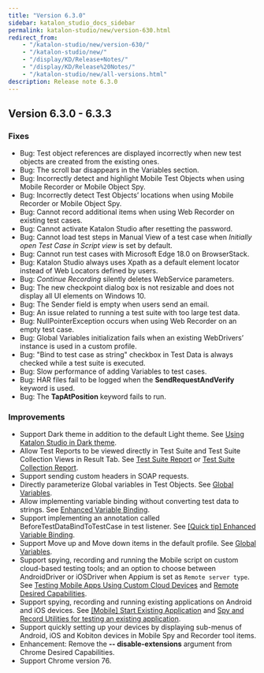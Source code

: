 ```yaml
---
title: "Version 6.3.0" 
sidebar: katalon_studio_docs_sidebar
permalink: katalon-studio/new/version-630.html
redirect_from:
    - "/katalon-studio/new/version-630/"
    - "/katalon-studio/new/"
    - "/display/KD/Release+Notes/"
    - "/display/KD/Release%20Notes/"
    - "/katalon-studio/new/all-versions.html"
description: Release note 6.3.0
---
```


## Version 6.3.0 - 6.3.3

### Fixes

*   Bug: Test object references are displayed incorrectly when new test objects are created from the existing ones.
*   Bug: The scroll bar disappears in the Variables section.
*   Bug: Incorrectly detect and highlight Mobile Test Objects when using Mobile Recorder or Mobile Object Spy.
*   Bug: Incorrectly detect Test Objects’ locations when using Mobile Recorder or Mobile Object Spy.
*   Bug: Cannot record additional items when using Web Recorder on existing test cases.
*   Bug: Cannot activate Katalon Studio after resetting the password.
*   Bug: Cannot load test steps in Manual View of a test case when *Initially open Test Case in Script view* is set by default.
*   Bug: Cannot run test cases with Microsoft Edge 18.0 on BrowserStack.
*   Bug: Katalon Studio always uses Xpath as a default element locator instead of Web Locators defined by users.
*   Bug: *Continue Recording* silently deletes WebService parameters.
*   Bug: The new checkpoint dialog box is not resizable and does not display all UI elements on Windows 10.
*   Bug: The Sender field is empty when users send an email.
*   Bug: An issue related to running a test suite with too large test data.
*   Bug: NullPointerException occurs when using Web Recorder on an empty test case.
*   Bug: Global Variables initialization fails when an existing WebDrivers’ instance is used in a custom profile.
*   Bug: "Bind to test case as string" checkbox in Test Data is always checked while a test suite is executed.
*   Bug: Slow performance of adding Variables to test cases.
*   Bug: HAR files fail to be logged when the **SendRequestAndVerify** keyword is used.
*   Bug: The **TapAtPosition** keyword fails to run.

### Improvements

*   Support Dark theme in addition to the default Light theme. See [Using Katalon Studio in Dark theme](https://docs.katalon.com/katalon-studio/docs/dark-theme.html).
*   Allow Test Reports to be viewed directly in Test Suite and Test Suite Collection Views in Result Tab. See [Test Suite Report](https://docs.katalon.com/katalon-studio/docs/test-suite-report.html) or [Test Suite Collection Report](https://docs.katalon.com/katalon-studio/docs/test-suite-collection-report.html).
*   Support sending custom headers in SOAP requests.
*   Directly parameterize Global variables in Test Objects. See [Global Variables](https://docs.katalon.com/katalon-studio/docs/global-variables.html).
*   Allow implementing variable binding without converting test data to strings. See [Enhanced Variable Binding](https://docs.katalon.com/katalon-studio/docs/bind-as-string.html#variable-binding-for-test-data-with-option-embind-into-test-case-as-stringem-enabled).
*   Support implementing an annotation called BeforeTestDataBindToTestCase in test listener. See [[Quick tip] Enhanced Variable Binding](https://docs.katalon.com/katalon-studio/docs/bind-as-string.html).
*   Support Move up and Move down items in the default profile. See [Global Variables](https://docs.katalon.com/katalon-studio/docs/global-variables.html).
*   Support spying, recording and running the Mobile script on custom cloud-based testing tools; and an option to choose between AndroidDriver or iOSDriver when Appium is set as `Remote server type`. See [Testing Mobile Apps Using Custom Cloud Devices](/katalon-studio/docs/mobile-testing-apps-cloud-devices.html) and [Remote Desired Capabilities](https://docs.katalon.com/katalon-studio/docs/remote-desired-capabilities.html).
*   Support spying, recording and running existing applications on Android and iOS devices. See [[Mobile] Start Existing Application](/katalon-studio/docs/mobile-keyword-start-existing-apps.html) and [Spy and Record Utilities for testing an existing application](/katalon-studio/docs/mobile-spy-record-existing-apps.html).
*   Support quickly setting up your devices by displaying sub-menus of Android, iOS and Kobiton devices in Mobile Spy and Recorder tool items. 
*   Enhancement: Remove the **-- disable-extensions** argument from Chrome Desired Capabilities.
*   Support Chrome version 76.

